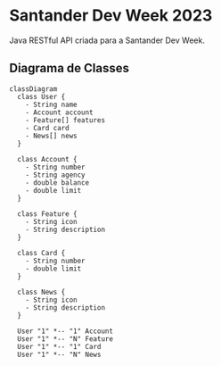 # Santander Dev Week 2023
Java RESTful API criada para a Santander Dev Week.

## Diagrama de Classes

```mermaid
classDiagram
  class User {
    - String name
    - Account account
    - Feature[] features
    - Card card
    - News[] news
  }

  class Account {
    - String number
    - String agency
    - double balance
    - double limit
  }

  class Feature {
    - String icon
    - String description
  }

  class Card {
    - String number
    - double limit
  }

  class News {
    - String icon
    - String description
  }

  User "1" *-- "1" Account 
  User "1" *-- "N" Feature 
  User "1" *-- "1" Card
  User "1" *-- "N" News
```

